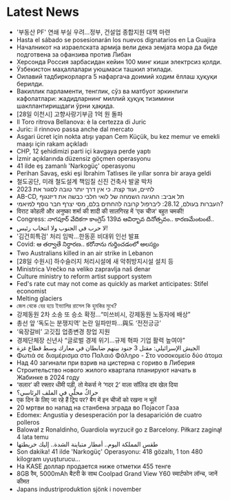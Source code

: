 # Latest News
-  '부동산 PF' 연쇄 부실 우려…정부, 건설업 종합지원 대책 마련
-  Hasta el sábado se posesionarán los nuevos dignatarios en La Guajira
-  Началникот на израелската армија вели дека земјата мора да биде подготвена за офанзива против Либан
-  Херсонда Россия зарбасидан кейин 100 минг киши электрсиз қолди.
-  Ўзбекистон маҳаллалари уюшмаси ташкил этилади.
-  Оилавий тадбиркорларга 5 нафаргача доимий ходим ёллаш ҳуқуқи берилди.
-  Вакиллик парламенти, тенглик, сўз ва матбуот эркинлиги кафолатлари: жадидларнинг миллий ҳуқуқ тизимини шакллантиришдаги ўрни ҳақида.
-  [28일 이천시] 고향사랑기부금 1억 원 돌파
-  Il Toro ritrova Bellanova: è la certezza di Juric
-  Juric: il rinnovo passa anche dal mercato
-  Asgari ücret için nokta atışı yapan Cem Küçük, bu kez memur ve emekli maaşı için rakam açıkladı
-  CHP, 12 şehidimizi parti içi kavgaya perde yaptı
-  İzmir açıklarında düzensiz göçmen operasyonu
-  41 ilde eş zamanlı 'Narkogüç' operasyonu
-  Perihan Savaş, eski eşi İbrahim Tatlıses ile yıllar sonra bir araya geldi
-  철도공단, 미래 철도설계 책임질 신진 건축사 발굴 박차
-  לחיים, ועוד קצת. כי אין דרך יותר טובה לסגור את 2023
-  AB-CD, תל אביב: החגיגה השמחה של לואי חלבי כבשה את דיזנגוף
-  העברות בעולם, 28.12: ליברפול קרובה להחתים בלם, מסי יצרף חבר נוסף למיאמי?
-  विराट कोहली और अनुष्का शर्मा की शादी की सालगिरह में 'एक चीज' बहुत चमकी!
-  Congress: నాగపూర్ వేదికగా కాంగ్రెస్ 139వ ఆవిర్భావ దినోత్సవం.. కారణమేంటంటే..
-  لا حرب في الجنوب ولا انتخاب رئيس!
-  '김건희특검' 처리 임박…한동훈 비대위 인선 발표
-  Covid: ఆ తర్వాతే నిర్ధారణ.. కరోనాను గుర్తించడంలో ఆలస్యం
-  Two Australians killed in an air strike in Lebanon
-  [28일 수원시] 하수슬러지 처리시설에 새 악취방지시설 설치 등
-  Ministrica Vrečko na veliko zapravlja naš denar
-  Culture ministry to reform artist support system
-  Fed's rate cut may not come as quickly as market anticipates: Stifel economist
-  Melting glaciers
-  জেল থেকে বের হয়ে ইভ্যালির রাসেল কি হুমকির মুখে?
-  강제동원 2차 소송 또 승소 확정…“미쓰비시, 강제동원 노동자에 배상”
-  총선 앞 ‘독도는 분쟁지역’ 논란 일파만파…與도 ‘전전긍긍’
-  ‘육장갈비’ 고깃집 업종변경 창업 지원
-  경제단체장 신년사 “글로벌 경제 위기…규제 혁파 기업 활력 높여야”
-  الجيش الإسرائيلي: مقتل 3 جنود بينهم ضابطان في معارك وسط قطاع غزة
-  Φωτιά σε διαμέρισμα στο Παλαιό Φάληρο - Στο νοσοκομείο δύο άτομα
-  Над 40 загинали при взрив на цистерна с гориво в Либерия
-  Строительство нового жилого квартала планируют начать в Жабинке в 2024 году
-  ‘सलार’ की रफ्तार धीमी पड़ी, तो मेकर्स ने ‘गदर 2’ वाला सॉलिड दांव खेल दिया
-  حراكٌ محلّي في الملف الرئاسي؟
-  एक दिन के लिए जा रहे हैं ट्रिप पर? बैग में इन चीजों को रखना न भूलें
-  20 мртви во напад на станбена зграда во Појасот Газа
-  Edomex: Angustia y desesperación por la desaparición de cuatro polleros
-  Balował z Ronaldinho, Guardiola wyrzucił go z Barcelony. Piłkarz zaginął 4 lata temu
-  طقس المملكة اليوم.. أمطار متباينة الشدة.. إليك خريطتها
-  Son dakika! 41 ilde 'Narkogüç' Operasyonu: 418 gözaltı, 1 ton 480 kilogram uyuşturucu...
-  На KASE доллар продается ниже отметки 455 тенге
-  8GB रैम, 5000mAh बैटरी के साथ Coolpad Grand View Y60 स्मार्टफोन लॉन्च, जानें कीमत
-  Japans industriproduktion sjönk i november
